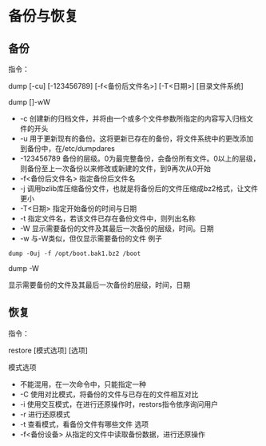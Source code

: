 ﻿# 备份与恢复

备份
----
指令：

dump [-cu] [-123456789] [-f<备份后文件名>] [-T<日期>] [目录文件系统]

dump []-wW
* -c                创建新的归档文件，并将由一个或多个文件参数所指定的内容写入归档文件的开头
* -u                用于更新现有的备份。这将更新已存在的备份，将文件系统中的更改添加到备份中，在/etc/dumpdares
* -123456789        备份的层级。0为最完整备份，会备份所有文件。0以上的层级，则备份至上一次备份以来修改或新建的文件，到9再次从0开始
* -f<备份后文件名>      指定备份后文件名
* -j                调用bzlib库压缩备份文件，也就是将备份后的文件压缩成bz2格式，让文件更小
* -T<日期>              指定开始备份的时间与日期
* -t                指定文件名，若该文件已存在备份文件中，则列出名称
* -W                显示需要备份的文件及其最后一次备份的层级，时间。日期
* -w                与-W类似，但仅显示需要备份的文件
例子
~~~
dump -0uj -f /opt/boot.bak1.bz2 /boot
~~~

dump -W

显示需要备份的文件及其最后一次备份的层级，时间，日期

恢复
----
指令：

restore [模式选项] [选项]

模式选项
* 不能混用，在一次命令中，只能指定一种
* -C    使用对比模式，将备份的文件与已存在的文件相互对比
* -i    使用交互模式，在进行还原操作时，restors指令依序询问用户
* -r    进行还原模式
* -t    查看模式，看备份文件有哪些文件
选项
* -f<备份设备>  从指定的文件中读取备份数据，进行还原操作